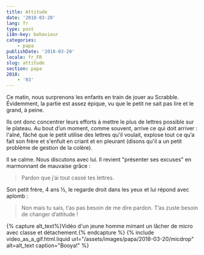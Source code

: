 ```yaml
---
title: Attitude
date: '2018-03-20'
lang: fr
type: post
i18n-key: behaviour
categories:
    - papa
publishDate: '2018-03-20'
locale: fr_FR
slug: attitude
section: papa
2018:
    - '03'
---
```


Ce matin, nous surprenons les enfants en train de jouer au Scrabble. Évidemment, la partie est assez épique, vu que le petit ne sait pas lire et le grand, à peine.

<!--more-->

Ils ont donc concentrer leurs efforts à mettre le plus de lettres possible sur le plateau. Au bout d’un moment, comme souvent, arrive ce qui doit arriver : l'aîné, fâché que le petit utilise des lettres qu'il voulait, explose tout ce qu’a fait son frère et s'enfuit en criant et en pleurant (disons qu'il a un petit problème de gestion de la colère).

Il se calme. Nous discutons avec lui. Il revient "présenter ses excuses" en marmonnant de mauvaise grâce :

> Pardon que j’ai tout cassé tes lettres.

Son petit frère, 4 ans ½, le regarde droit dans les yeux et lui répond avec aplomb :

> Non mais tu sais, t’as pas besoin de me dire pardon. T’as zuste besoin de changer d’attitude !

{% capture alt_text%}Vidéo d'un jeune homme mimant un lâcher de micro avec classe et détachement.{% endcapture %}
{% include video_as_a_gif.html.liquid
    url="/assets/images/papa/2018-03-20/micdrop"
    alt=alt_text
    caption="Booya!"
%}



